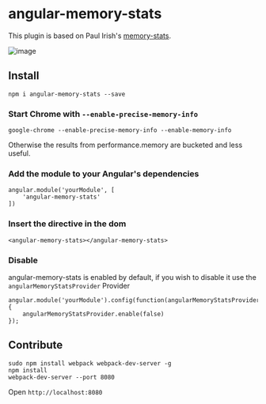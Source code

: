 # angular-memory-stats

This plugin is based on Paul Irish's [memory-stats](https://github.com/paulirish/memory-stats.js).

![image](http://i.imgur.com/eUCFcAH.gif)

## Install

```
npm i angular-memory-stats --save
```

### Start Chrome with `--enable-precise-memory-info`

```
google-chrome --enable-precise-memory-info --enable-memory-info
```

Otherwise the results from performance.memory are bucketed and less useful.

### Add the module to your Angular's dependencies

```
angular.module('yourModule', [
    'angular-memory-stats'
])
```

### Insert the directive in the dom

```
<angular-memory-stats></angular-memory-stats>
```

### Disable

angular-memory-stats is enabled by default, if you wish to disable it use the ```angularMemoryStatsProvider``` Provider

```
angular.module('yourModule').config(function(angularMemoryStatsProvider){
    angularMemoryStatsProvider.enable(false)
});
```

## Contribute

```
sudo npm install webpack webpack-dev-server -g
npm install
webpack-dev-server --port 8080
```

Open ```http://localhost:8080```
